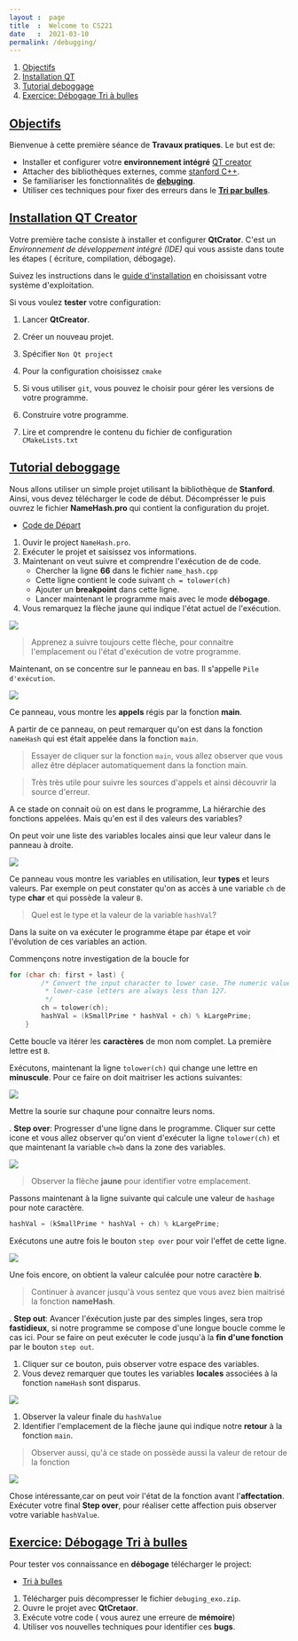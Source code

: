 ```yaml
---
layout :  page
title  :  Welcome to CS221
date   :  2021-03-10
permalink: /debugging/
---
```


1. [Objectifs](#goals)
2. [Installation QT](#installQt) 
3. [Tutorial deboggage](#debug)
4. [Exercice: Débogage Tri à bulles](#bublesort)

## [Objectifs](#goals)
<a name='goals'></a>

Bienvenue à cette première séance de **Travaux pratiques**. Le but est de:

- Installer et configurer votre **environnement intégré** [QT creator](https://www.qt.io/product/development-tools)
- Attacher des bibliothèques externes, comme [stanford C++](https://www.url.com).
- Se familiariser  les fonctionnalités de **[debuging](https://en.wikipedia.org/wiki/Debugging)**.
- Utiliser ces techniques pour fixer des erreurs dans le **[Tri par bulles](https://en.wikipedia.org/wiki/Bubble_sort)**.


## [Installation QT Creator](#installQt)
<a name='installQt'></a>


Votre première tache consiste à installer et configurer **QtCrator**. C'est un
*Environnement de développement intégré (IDE)* qui vous assiste dans toute les
étapes ( écriture, compilation, débogage).


Suivez les instructions dans le [guide d'installation](https://doc.qt.io/qt-5/gettingstarted.html) en
choisissant votre système d'exploitation.


Si vous voulez **tester** votre configuration:

1. Lancer **QtCreator**.
2. Créer un nouveau projet.
3. Spécifier `Non Qt project`
4. Pour la configuration choisissez `cmake`
5. Si vous utiliser `git`, vous pouvez le choisir pour gérer les versions de
   votre programme.

6. Construire votre programme.
7. Lire et comprendre le contenu du fichier de configuration `CMakeLists.txt`



## [Tutorial deboggage](#debug)
<a name='debug'></a>

Nous allons utiliser un simple projet utilisant la bibliothèque de **Stanford**.
Ainsi, vous devez télécharger le code de début. Décomprésser le puis ouvrez le fichier **NameHash.pro** qui contient la configuration du projet.

- <a href="{{ site.url }}{{site.baseurl}}/assets/code/ass/HW0_NameHash.zip"> Code de Départ</a>


1. Ouvir le project `NameHash.pro`.
2. Exécuter le projet et saisissez vos informations.
3. Maintenant on veut suivre et comprendre l'exécution de de code. 
    - Chercher la ligne **66** dans le fichier `name_hash.cpp`
    - Cette ligne contient le code suivant `ch = tolower(ch)`
    - Ajouter un **breakpoint** dans cette ligne.
    - Lancer maintenant le programme mais avec le mode **débogage**.
4. Vous remarquez la flèche jaune qui indique l'état actuel de l'exécution.


 <img src="{{ site.url }}{{ site.baseurl }}/assets/debugging/deb_arrow.png" class="figcenter">


> Apprenez a suivre toujours cette flèche, pour connaitre l'emplacement ou l'état
d'exécution de votre programme.


Maintenant, on se concentre sur le panneau en bas. Il s'appelle `Pile
d'exécution`.


 <img src="{{ site.url }}{{ site.baseurl }}/assets/debugging/deb_call_stack.png"  class="figcenter">

 Ce panneau, vous montre les **appels** régis par la fonction **main**.

 A partir de ce panneau, on peut remarquer qu'on est dans la fonction `nameHash`
 qui est était appelée dans la fonction `main`.


> Essayer de cliquer sur la fonction `main`, vous allez observer que vous allez
être déplacer automatiquement dans la fonction main. 

> Très très utile pour suivre les sources d'appels et ainsi découvrir la source
d'erreur.


A ce stade on connait où on est dans le programme, La hiérarchie des fonctions
appelées. Mais qu'en est il des valeurs des variables?

On peut voir une liste des variables locales ainsi que leur valeur dans le
panneau à droite.

 <img src="{{ site.url }}{{ site.baseurl }}/assets/debugging/deb_var_state.png" class="figcenter">

 Ce panneau vous montre les variables en utilisation, leur **types** et leurs
 valeurs. Par exemple on peut constater qu'on as accès à une variable `ch` de
 type **char** et qui possède la valeur `B`.


> Quel est le type et la valeur de la variable `hashVal`?

Dans la suite on va exécuter le programme étape par étape et voir l'évolution de
ces variables an action.

Commençons notre investigation de la boucle for


```cpp
for (char ch: first + last) {
        /* Convert the input character to lower case. The numeric values of
         * lower-case letters are always less than 127.
         */
        ch = tolower(ch);
        hashVal = (kSmallPrime * hashVal + ch) % kLargePrime;
    }
```

Cette boucle va itérer les **caractères** de mon nom complet. La première
lettre est `B`. 

Exécutons, maintenant la ligne `tolower(ch)` qui change une lettre en
**minuscule**. Pour ce faire on doit maitriser les actions suivantes:


 <img src="{{ site.url }}{{ site.baseurl }}/assets/debugging/deb_action_buttons.png" align="center">

Mettre la sourie sur chaqune pour connaitre leurs noms.

. **Step over**: Progresser d'une ligne dans le programme. Cliquer sur cette
icone et vous allez observer qu'on vient d'exécuter la ligne `tolower(ch)` et
que maintenant la variable `ch=b` dans la zone des variables.

 <img src="{{ site.url }}{{ site.baseurl }}/assets/debugging/deb_var_change.png"  align="center">

 > Observer la flèche **jaune** pour identifier votre emplacement.

 Passons maintenant à la ligne suivante qui calcule une valeur de `hashage` pour
 note caractère.


```cpp
hashVal = (kSmallPrime * hashVal + ch) % kLargePrime;
```

Exécutons une autre fois le bouton `step over` pour voir l'effet de cette ligne.

 <img src="{{ site.url }}{{ site.baseurl }}/assets/debugging/deb_hash_upd.png"  align="center">

 Une fois encore, on obtient la valeur calculée pour notre caractère **b**.

 > Continuer à avancer jusqu'à vous sentez que vous avez bien maitrisé la
 fonction **nameHash**.


. **Step out**: Avancer l'éxécution juste par des simples linges, sera trop
**fastidieux**, si notre programme se compose d'une longue boucle comme le cas
ici. Pour se faire on peut exécuter le code jusqu'à la **fin d'une fonction**
par le bouton `step out`.

1. Cliquer sur ce bouton, puis observer votre espace des variables.
2. Vous devez remarquer que toutes les variables **locales** associées à la
   fonction `nameHash` sont disparus.

 <img src="{{ site.url }}{{ site.baseurl }}/assets/debugging/deb_step_out.png"  align="center">

 1. Observer la valeur finale du `hashValue`
 2. Identifier l'emplacement de la flèche jaune qui indique notre **retour** à
    la fonction `main`.

> Observer aussi, qu'à ce stade on possède aussi la valeur de retour de la
fonction 


 <img src="{{ site.url }}{{ site.baseurl }}/assets/debugging/deb_return_value.png"  align="center">

 Chose intéressante,car on peut voir l'état de la fonction avant
 l'**affectation**. Exécuter votre final **Step over**, pour réaliser cette
 affection puis observer votre variable `hashValue`.



## [Exercice: Débogage Tri à bulles](#bublesort)
<a name='bublesort'></a>


Pour tester vos connaissance en **débogage** télécharger le project:

- <a href="{{ site.url }}{{ site.baseurl }}/assets/code/ass/debuging_exo.zip">Tri à bulles </a>


1. Télécharger puis décompresser le fichier `debuging_exo.zip`.
2. Ouvre le projet avec **QtCretaor**.
3. Exécute votre code ( vous aurez une erreure de **mémoire**)
4. Utiliser vos nouvelles techniques pour identifier ces **bugs**.


